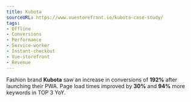 ```yaml
---
title: Kubota
sourceURL: https://www.vuestorefront.io/kubota-case-study/
tags:
- Offline
- Conversions
- Performance
- Service-worker
- Instant-checkout
- Vue-storefront
- Revenue
---
```


Fashion brand **Kubota** saw an increase in conversions of **192%** after launching their PWA. Page load times improved by **30%** and **94%** more keywords in TOP 3 YoY.
